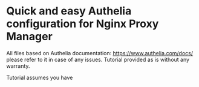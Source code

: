 # Quick and easy Authelia configuration for Nginx Proxy Manager

All files based on Authelia documentation: https://www.authelia.com/docs/ please refer to it in case of any issues. 
Tutorial provided as is without any warranty.

Tutorial assumes you have 
